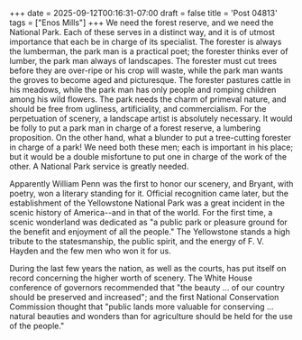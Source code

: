 +++
date = 2025-09-12T00:16:31-07:00
draft = false
title = 'Post 04813'
tags = ["Enos Mills"]
+++
We need the forest reserve, and we need the National Park. Each of these serves in a distinct way, and it is of utmost importance that each be in charge of its specialist. The forester is always the lumberman, the park man is a practical poet; the forester thinks ever of lumber, the park man always of landscapes. The forester must cut trees before they are over-ripe or his crop will waste, while the park man wants the groves to become aged and picturesque. The forester pastures cattle in his meadows, while the park man has only people and romping children among his wild flowers. The park needs the charm of primeval nature, and should be free from ugliness, artificiality, and commercialism. For the perpetuation of scenery, a landscape artist is absolutely necessary. It would be folly to put a park man in charge of a forest reserve, a lumbering proposition. On the other hand, what a blunder to put a tree-cutting forester in charge of a park! We need both these men; each is important in his place; but it would be a double misfortune to put one in charge of the work of the other. A National Park service is greatly needed.

Apparently William Penn was the first to honor our scenery, and Bryant, with poetry, won a literary standing for it. Official recognition came later, but the establishment of the Yellowstone National Park was a great incident in the scenic history of America--and in that of the world. For the first time, a scenic wonderland was dedicated as "a public park or pleasure ground for the benefit and enjoyment of all the people." The Yellowstone stands a high tribute to the statesmanship, the public spirit, and the energy of F. V. Hayden and the few men who won it for us.

During the last few years the nation, as well as the courts, has put itself on record concerning the higher worth of scenery. The White House conference of governors recommended that "the beauty ... of our country should be preserved and increased"; and the first National Conservation Commission thought that "public lands more valuable for conserving ... natural beauties and wonders than for agriculture should be held for the use of the people."
